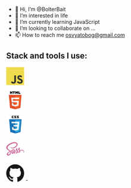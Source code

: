- 👋 Hi, I’m @BolterBait
- 👀 I’m interested in life
- 🌱 I’m currently learning JavaScript
- 💞️ I’m looking to collaborate on ...
- 📫 How to reach me osvyatobog@gmail.com

<h2>Stack and tools I use:</h2>
<a href=""><img src="./images/alternative_icons/javascript.png" alt="logo" width="48px"/></a>

<a href=""><img src="./images/alternative_icons/html.png" alt="logo" width="48px"/></a>

<a href=""><img src="./images/alternative_icons/css.png" alt="logo" width="48px"/></a>

<a href=""><img src="./images/alternative_icons/sass.png" alt="logo" width="48px"/></a>

<a href=""><img src="./images/alternative_icons/github.png" alt="logo" width="48px"/></a> -

<!---
BolterBait/BolterBait is a ✨ special ✨ repository because its `README.md` (this file) appears on your GitHub profile.
You can click the Preview link to take a look at your changes.
--->
